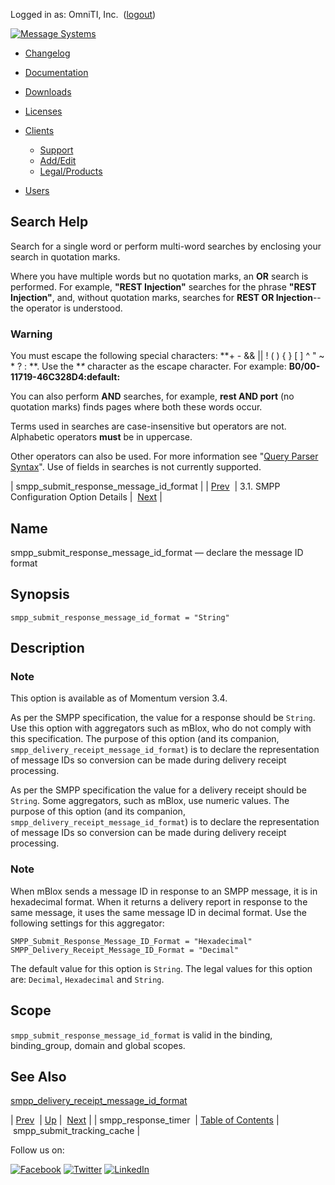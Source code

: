 Logged in as: OmniTI, Inc.  ([logout](https://support.messagesystems.com/logout.php))

[![Message Systems](https://support.messagesystems.com/images/ms-white205.png)](https://support.messagesystems.com/start.php) 

*   [Changelog](https://support.messagesystems.com/start.php?show=changelog)
*   [Documentation](https://support.messagesystems.com/docs/)
*   [Downloads](https://support.messagesystems.com/start.php)

*   [Licenses](https://support.messagesystems.com/license_summary.php)
*   <a href="">Clients</a>
    *   [Support](https://support.messagesystems.com/cs.php)
    *   [Add/Edit](https://support.messagesystems.com/edit_client.php)
    *   [Legal/Products](https://support.messagesystems.com/edit_products.php)
*   [Users](https://support.messagesystems.com/edit_customer.php)

## Search Help

Search for a single word or perform multi-word searches by enclosing your search in quotation marks.

Where you have multiple words but no quotation marks, an **OR** search is performed. For example, **"REST Injection"** searches for the phrase **"REST Injection"**, and, without quotation marks, searches for **REST OR Injection**--the operator is understood.

### Warning

You must escape the following special characters: **+ - && || ! ( ) { } [ ] ^ " ~ * ? : \**. Use the **\** character as the escape character. For example: **B0/00-11719-46C328D4\:default\:**

You can also perform **AND** searches, for example, **rest AND port** (no quotation marks) finds pages where both these words occur.

Terms used in searches are case-insensitive but operators are not. Alphabetic operators **must** be in uppercase.

Other operators can also be used. For more information see "[Query Parser Syntax](https://lucene.apache.org/core/old_versioned_docs/versions/3_0_0/queryparsersyntax.html)". Use of fields in searches is not currently supported.

| smpp_submit_response_message_id_format |
| [Prev](mobility.conf.smpp_response_timer.php)  | 3.1. SMPP Configuration Option Details |  [Next](mobility.conf.smpp_submit_tracking_cache.php) |

<a name="mobility.conf.smpp_submit_response_message_id_format"></a>
## Name

smpp_submit_response_message_id_format — declare the message ID format

## Synopsis

`smpp_submit_response_message_id_format = "String"`

<a name="idp1984704"></a>
## Description

### Note

This option is available as of Momentum version 3.4.

As per the SMPP specification, the value for a response should be `String`. Use this option with aggregators such as mBlox, who do not comply with this specification. The purpose of this option (and its companion, `smpp_delivery_receipt_message_id_format`) is to declare the representation of message IDs so conversion can be made during delivery receipt processing.

As per the SMPP specification the value for a delivery receipt should be `String`. Some aggregators, such as mBlox, use numeric values. The purpose of this option (and its companion, `smpp_delivery_receipt_message_id_format`) is to declare the representation of message IDs so conversion can be made during delivery receipt processing.

### Note

When mBlox sends a message ID in response to an SMPP message, it is in hexadecimal format. When it returns a delivery report in response to the same message, it uses the same message ID in decimal format. Use the following settings for this aggregator:

```
SMPP_Submit_Response_Message_ID_Format = "Hexadecimal"
SMPP_Delivery_Receipt_Message_ID_Format = "Decimal"
```

The default value for this option is `String`. The legal values for this option are: `Decimal`, `Hexadecimal` and `String`.

<a name="idp1994400"></a>
## Scope

`smpp_submit_response_message_id_format` is valid in the binding, binding_group, domain and global scopes.

<a name="idp1996720"></a>
## See Also

[smpp_delivery_receipt_message_id_format](mobility.conf.smpp_delivery_receipt_message_id_format.php "smpp_delivery_receipt_message_id_format")

| [Prev](mobility.conf.smpp_response_timer.php)  | [Up](mobility.smpp.options.php#mobility.conf) |  [Next](mobility.conf.smpp_submit_tracking_cache.php) |
| smpp_response_timer  | [Table of Contents](index.php) |  smpp_submit_tracking_cache |

Follow us on:

[![Facebook](https://support.messagesystems.com/images/icon-facebook.png)](http://www.facebook.com/messagesystems) [![Twitter](https://support.messagesystems.com/images/icon-twitter.png)](http://twitter.com/#!/MessageSystems) [![LinkedIn](https://support.messagesystems.com/images/icon-linkedin.png)](http://www.linkedin.com/company/message-systems)